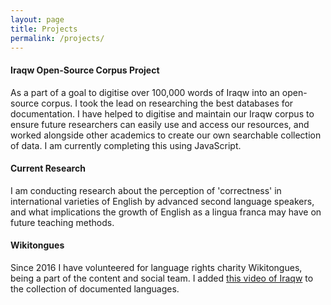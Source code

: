 ```yaml
---
layout: page
title: Projects
permalink: /projects/
---
```


#### Iraqw Open-Source Corpus Project

As a part of a goal to digitise over 100,000 words of Iraqw into an open-source corpus. I took the lead on researching the best databases for documentation. I have helped to digitise and maintain our Iraqw corpus to ensure future researchers can easily use and access our resources, and worked alongside other academics to create our own searchable collection of data. I am currently completing this using JavaScript. 


#### Current Research

I am conducting research about the perception of 'correctness' in international varieties of English by advanced second language speakers, and what implications the growth of English as a lingua franca may have on future teaching methods. 


#### Wikitongues 

Since 2016 I have volunteered for language rights charity Wikitongues, being a part of the content and social team. I added [this video of Iraqw](https://www.youtube.com/watch?v=4j9xBWlMUqA) to the collection of documented languages. 


